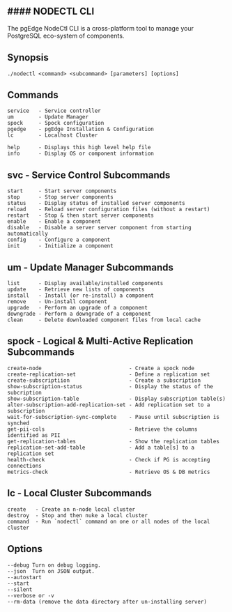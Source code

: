
## #### NODECTL CLI ######################################################
The pgEdge NodeCtl CLI is a cross-platform tool to manage your 
PostgreSQL eco-system of components.

## Synopsis
```
./nodectl <command> <subcommand> [parameters] [options] 
```

## Commands
```
service   - Service controller
um        - Update Manager
spock     - Spock configuration
pgedge    - pgEdge Installation & Configuration
lc        - Localhost Cluster

help      - Displays this high level help file
info      - Display OS or component information
```

## svc - Service Control Subcommands
```
start     - Start server components
stop      - Stop server components
status    - Display status of installed server components
reload    - Reload server configuration files (without a restart)
restart   - Stop & then start server components
enable    - Enable a component
disable   - Disable a server server component from starting automatically
config    - Configure a component
init      - Initialize a component
```

## um - Update Manager Subcommands 
```
list      - Display available/installed components 
update    - Retrieve new lists of components
install   - Install (or re-install) a component  
remove    - Un-install component
upgrade   - Perform an upgrade of a component
downgrade - Perform a downgrade of a component
clean     - Delete downloaded component files from local cache
```

## spock - Logical & Multi-Active Replication Subcommands
```
create-node                            - Create a spock node
create-replication-set                 - Define a replication set
create-subscriptiion                   - Create a subscription
show-subscription-status               - Display the status of the subcription
show-subscription-table                - Display subscription table(s)
alter-subscription-add-replication-set - Add replication set to a subscription
wait-for-subscription-sync-complete    - Pause until subscription is synched
get-pii-cols                           - Retrieve the columns identified as PII
get-replication-tables                 - Show the replication tables
replication-set-add-table              - Add a table[s] to a replication set
health-check                           - Check if PG is accepting connections
metrics-check                          - Retrieve OS & DB metrics
```

## lc - Local Cluster Subcommands
```
create   - Create an n-node local cluster
destroy  - Stop and then nuke a local cluster
command  - Run `nodectl` command on one or all nodes of the local cluster
```

## Options
```
--debug Turn on debug logging.
--json  Turn on JSON output.
--autostart
--start
--silent
--verbose or -v
--rm-data (remove the data directory after un-installing server)
```
